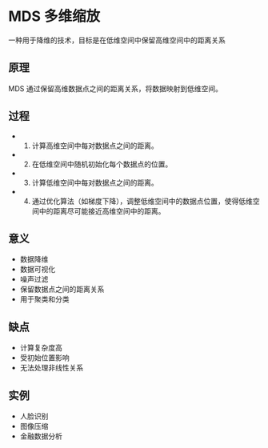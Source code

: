 # MDS 多维缩放

一种用于降维的技术，目标是在低维空间中保留高维空间中的距离关系

## 原理

MDS 通过保留高维数据点之间的距离关系，将数据映射到低维空间。

## 过程

- 1. 计算高维空间中每对数据点之间的距离。

- 2. 在低维空间中随机初始化每个数据点的位置。

- 3. 计算低维空间中每对数据点之间的距离。

- 4. 通过优化算法（如梯度下降），调整低维空间中的数据点位置，使得低维空间中的距离尽可能接近高维空间中的距离。

## 意义

- 数据降维
- 数据可视化
- 噪声过滤
- 保留数据点之间的距离关系
- 用于聚类和分类

## 缺点

- 计算复杂度高
- 受初始位置影响
- 无法处理非线性关系

## 实例

- 人脸识别
- 图像压缩
- 金融数据分析